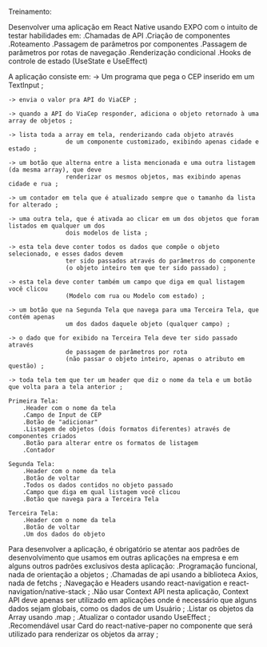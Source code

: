 Treinamento:

Desenvolver uma aplicação em React Native usando EXPO 
com o intuito de testar habilidades em:
	.Chamadas de API
	.Criação de componentes
	.Roteamento
	.Passagem de parâmetros por componentes
	.Passagem de parâmetros por rotas de navegação
	.Renderização condicional
	.Hooks de controle de estado (UseState e UseEffect)


A aplicação consiste em:
	-> Um programa que pega o CEP inserido em um TextInput ;

	-> envia o valor pra API do ViaCEP ;

	-> quando a API do ViaCep responder, adiciona o objeto retornado à uma array de objetos ;

	-> lista toda a array em tela, renderizando cada objeto através 
					de um componente customizado, exibindo apenas cidade e estado ;

	-> um botão que alterna entre a lista mencionada e uma outra listagem (da mesma array), que deve
					renderizar os mesmos objetos, mas exibindo apenas cidade e rua ;

	-> um contador em tela que é atualizado sempre que o tamanho da lista for alterado ;

	-> uma outra tela, que é ativada ao clicar em um dos objetos que foram listados em qualquer um dos
					dois modelos de lista ;
	
	-> esta tela deve conter todos os dados que compõe o objeto selecionado, e esses dados devem
					ter sido passados através do parâmetros do componente
					(o objeto inteiro tem que ter sido passado) ;

	-> esta tela deve conter também um campo que diga em qual listagem você clicou 
					(Modelo com rua ou Modelo com estado) ;

	-> um botão que na Segunda Tela que navega para uma Terceira Tela, que contém apenas
					um dos dados daquele objeto (qualquer campo) ;

	-> o dado que for exibido na Terceira Tela deve ter sido passado através 
					de passagem de parâmetros por rota 
					(não passar o objeto inteiro, apenas o atributo em questão) ;

	-> toda tela tem que ter um header que diz o nome da tela e um botão que volta para a tela anterior ;

	Primeira Tela:
		.Header com o nome da tela
		.Campo de Input de CEP
		.Botão de "adicionar"
		.Listagem de objetos (dois formatos diferentes) através de componentes criados
		.Botão para alterar entre os formatos de listagem
		.Contador

	Segunda Tela:
		.Header com o nome da tela
		.Botão de voltar
		.Todos os dados contidos no objeto passado
		.Campo que diga em qual listagem você clicou 
		.Botão que navega para a Terceira Tela

	Terceira Tela:
		.Header com o nome da tela
		.Botão de voltar
		.Um dos dados do objeto

Para desenvolver a aplicação, é obrigatório se atentar aos padrões de desenvolvimento que usamos em outras aplicações na empresa e em alguns outros padrões exclusivos desta aplicação:
	.Programação funcional, nada de orientação a objetos ;
	.Chamadas de api usando a biblioteca Axios, nada de fetchs ;
	.Navegação e Headers usando react-navigation e react-navigation/native-stack ;
	.Não usar Context API nesta aplicação, Context API deve apenas ser utilizado em aplicações onde 
					é necessário que alguns dados sejam globais, como os dados de um Usuário ;
	.Listar os objetos da Array usando .map ;
	.Atualizar o contador usando UseEffect ;
	.Recomendável usar Card do react-native-paper no componente que será utilizado para renderizar os objetos da array ;
		